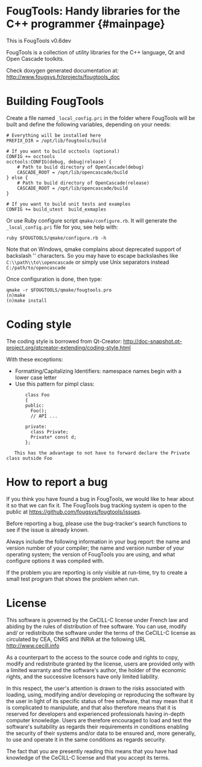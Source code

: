 FougTools: Handy libraries for the C++ programmer  {#mainpage}
=================================================

This is FougTools v0.6dev

FougTools is a collection of utility libraries for the C++ language, Qt and
Open Cascade toolkits.

Check doxygen generated documentation at:
    http://www.fougsys.fr/projects/fougtools_doc


Building FougTools
==================

Create a file named `_local_config.pri` in the folder where FougTools will
be built and define the following variables, depending on your needs:

    # Everything will be installed here
    PREFIX_DIR = /opt/lib/fougtools/build

    # If you want to build occtools (optional)
    CONFIG += occtools
    occtools:CONFIG(debug, debug|release) {
        # Path to build directory of OpenCascade(debug)
        CASCADE_ROOT = /opt/lib/opencascade/build
    } else {
        # Path to build directory of OpenCascade(release)
        CASCADE_ROOT = /opt/lib/opencascade/build
    }

    # If you want to build unit tests and examples
    CONFIG += build_utest  build_exmaples

Or use Ruby configure script `qmake/configure.rb`.
It will generate the `_local_config.pri` file for you, see help with:

    ruby $FOUGTOOLS/qmake/configure.rb -h

Note that on Windows, qmake complains about deprecated support of
backslash '\' characters.
So you may have to escape backslashes like `C:\\path\\to\\opencascade`
or simply use Unix separators instead `C:/path/to/opencascade`

Once configuration is done, then type: 

    qmake -r $FOUGTOOLS/qmake/fougtools.pro
    (n)make
    (n)make install


Coding style
============

The coding style is borrowed from Qt-Creator:
  http://doc-snapshot.qt-project.org/qtcreator-extending/coding-style.html

With these exceptions:

  * Formatting/Capitalizing Identifiers: namespace names begin with a lower case letter
  * Use this pattern for pimpl class:
~~~~~~~~~~~~~{.cpp}
       class Foo
       {
       public:
         Foo();
         // API ...

       private:
         class Private;
         Private* const d;
       };
~~~~~~~~~~~~~
       This has the advantage to not have to forward declare the Private class outside Foo


How to report a bug
===================

If you think you have found a bug in FougTools, we would like to hear
about it so that we can fix it. The FougTools bug tracking system is
open to the public at https://github.com/fougsys/fougtools/issues.

Before reporting a bug, please use the bug-tracker's search functions
to see if the issue is already known.

Always include the following information in your bug report: the name
and version number of your compiler; the name and version number of
your operating system; the version of FougTools you are using, and
what configure options it was compiled with.

If the problem you are reporting is only visible at run-time, try to
create a small test program that shows the problem when run.


License
=======

This software is governed by the CeCILL-C license under French law and
abiding by the rules of distribution of free software.  You can  use,
modify and/ or redistribute the software under the terms of the CeCILL-C
license as circulated by CEA, CNRS and INRIA at the following URL
http://www.cecill.info

As a counterpart to the access to the source code and  rights to copy,
modify and redistribute granted by the license, users are provided only
with a limited warranty  and the software's author,  the holder of the
economic rights,  and the successive licensors  have only  limited
liability.

In this respect, the user's attention is drawn to the risks associated
with loading,  using,  modifying and/or developing or reproducing the
software by the user in light of its specific status of free software,
that may mean  that it is complicated to manipulate,  and  that  also
therefore means  that it is reserved for developers  and  experienced
professionals having in-depth computer knowledge. Users are therefore
encouraged to load and test the software's suitability as regards their
requirements in conditions enabling the security of their systems and/or
data to be ensured and,  more generally, to use and operate it in the
same conditions as regards security.

The fact that you are presently reading this means that you have had
knowledge of the CeCILL-C license and that you accept its terms.
